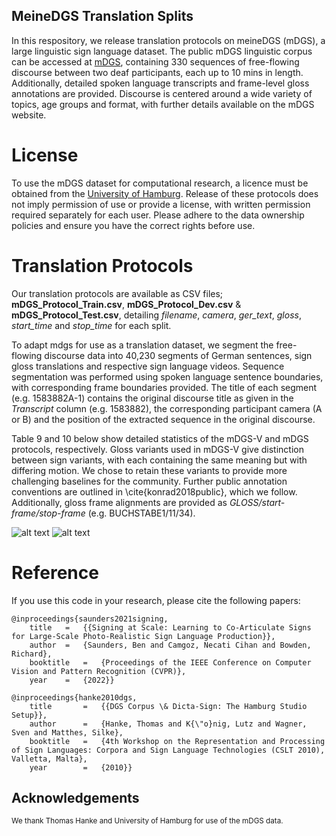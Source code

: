 ## MeineDGS Translation Splits

In this respository, we release translation protocols on meineDGS (mDGS), a large linguistic sign language dataset. The public mDGS linguistic corpus can be accessed at [mDGS](https://www.sign-lang.uni-hamburg.de/dgs-korpus/index.php/welcome.html), containing 330 sequences of free-flowing discourse between two deaf participants, each up to 10 mins in length.  Additionally, detailed spoken language transcripts and frame-level gloss annotations are provided. Discourse is centered around a wide variety of topics, age groups and format, with further details available on the mDGS website. 

# License

To use the mDGS dataset for computational research, a licence must be obtained from the [University of Hamburg](thomas.hanke@uni-hamburg.de). Release of these protocols does not imply permission of use or provide a license, with written permission required separately for each user. Please adhere to the data ownership policies and ensure you have the correct rights before use.

# Translation Protocols

Our translation protocols are available as CSV files; **mDGS_Protocol_Train.csv**, **mDGS_Protocol_Dev.csv** & **mDGS_Protocol_Test.csv**, detailing *filename*, *camera*, *ger\_text*, *gloss*, *start\_time* and *stop\_time* for each split.

To adapt mdgs for use as a translation dataset, we segment the free-flowing discourse data into 40,230 segments of German sentences, sign gloss translations and respective sign language videos. Sequence segmentation was performed using spoken language sentence boundaries, with corresponding frame boundaries provided. The title of each segment (e.g. 1583882A-1) contains the original discourse title as given in the *Transcript* column (e.g. 1583882), the corresponding participant camera (A or B) and the position of the extracted sequence in the original discourse. 

Table 9 and 10 below show detailed statistics of the mDGS-V and mDGS protocols, respectively. Gloss variants used in mDGS-V give distinction between sign variants, with each containing the same meaning but with differing motion. We chose to retain these variants to provide more challenging baselines for the community. Further public annotation conventions are outlined in \cite{konrad2018public}, which we follow. Additionally, gloss frame alignments are provided as *GLOSS/start-frame/stop-frame* (e.g. BUCHSTABE1/11/34).

![alt text](https://github.com/BenSaunders27/meineDGS-Translation-Splits/blob/main/mDGS-V_Table.png?raw=true)
![alt text](https://github.com/BenSaunders27/meineDGS-Translation-Splits/blob/main/mDGS_Table.png?raw=true)

# Reference

If you use this code in your research, please cite the following papers:

```
@inproceedings{saunders2021signing,
    title	=	{{Signing at Scale: Learning to Co-Articulate Signs for Large-Scale Photo-Realistic Sign Language Production}},
    author	=	{Saunders, Ben and Camgoz, Necati Cihan and Bowden, Richard},
    booktitle	=	{Proceedings of the IEEE Conference on Computer Vision and Pattern Recognition (CVPR)},
    year	=	{2022}}

@inproceedings{hanke2010dgs,
    title       =   {{DGS Corpus \& Dicta-Sign: The Hamburg Studio Setup}},
    author      =   {Hanke, Thomas and K{\"o}nig, Lutz and Wagner, Sven and Matthes, Silke},
    booktitle   =   {4th Workshop on the Representation and Processing of Sign Languages: Corpora and Sign Language Technologies (CSLT 2010), Valletta, Malta},
    year        =   {2010}}

```

## Acknowledgements
<sub>We thank Thomas Hanke and University of Hamburg for use of the mDGS data. </sub>
